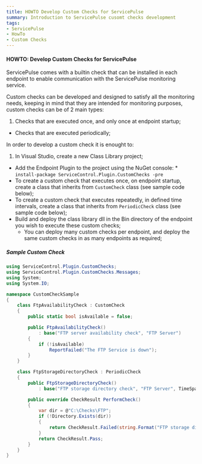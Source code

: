 ```yaml
---
title: HOWTO Develop Custom Checks for ServicePulse
summary: Introduction to ServicePulse cusomt checks development
tags:
- ServicePulse
- HowTo
- Custom Checks
---
```


#### HOWTO: Develop Custom Checks for ServicePulse

ServicePulse comes with a builtin check that can be installed in each endpoint to enable communication with the ServicePulse monitoring service.

Custom checks can be developed and designed to satisfy all the monitoring needs, keeping in mind that they are intended for monitoring purposes, custom checks can be of 2 main types:

1. Checks that are executed once, and only once at endpoint startup;
* Checks that are executed periodically;

In order to develop a custom check it is enought to:

1. In Visual Studio, create a new Class Library project;
* Add the Endpoint Plugin to the project using the NuGet console: 
      * `install-package ServiceControl.Plugin.CustomChecks -pre`
* To create a custom check that executes once, on endpoint startup, create a class that inherits from `CustomCheck` class (see sample code below);
* To create a custom check that executes repeatedly, in defined time intervals, create a class that inherits from `PeriodicCheck` class (see sample code below);
* Build and deploy the class library dll in the Bin directory of the endpoint you wish to execute these custom checks;
   * You can deploy many custom checks per endpoint, and deploy the same custom checks in as many endpoints as required;

##### Sample Custom Check

```C#
using ServiceControl.Plugin.CustomChecks;
using ServiceControl.Plugin.CustomChecks.Messages;
using System;
using System.IO;

namespace CustomCheckSample
{
    class FtpAvailabilityCheck : CustomCheck
    {
        public static bool isAvailable = false;

        public FtpAvailabilityCheck()
            : base("FTP server availability check", "FTP Server") 
        {
            if (!isAvailable) 
                ReportFailed("The FTP Service is down");
        }
    }

    class FtpStorageDirectoryCheck : PeriodicCheck
    {
        public FtpStorageDirectoryCheck() 
            : base("FTP storage directory check", "FTP Server", TimeSpan.FromSeconds(5)){}

        public override CheckResult PerformCheck()
        {
            var dir = @"C:\Checks\FTP";
            if (!Directory.Exists(dir))
            {
                return CheckResult.Failed(string.Format("FTP storage directory '{0}' does not exist", dir));                
            }
            return CheckResult.Pass;
        }
    }
}
```
